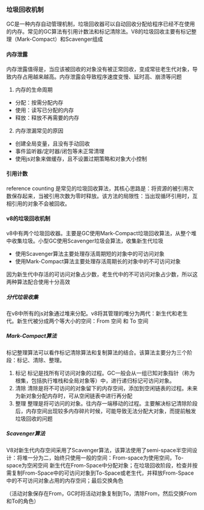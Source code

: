 ### 垃圾回收机制
GC是一种内存自动管理机制，垃圾回收器可以自动回收分配给程序已经不在使用的内存。常见的GC算法有引用计数法和标记清除法。V8的垃圾回收主要有标记整理（Mark-Compact）和Scavenger组成

#### 内存泄露
内存泄露值得是，当应该被回收的对象没有被正常回收，变成常驻老生代对象，导致内存占用越来越高。内存泄露会导致程序速度变慢、延时高、崩溃等问题
1. 内存的生命周期
 - 分配：按需分配内存
 - 使用：读写已分配的内存
 - 释放：释放不再需要的内存

2. 内存泄漏常见的原因
 - 创建全局变量，且没有手动回收
 - 事件监听器/定时器/闭包等未正常清理
 - 使用js对象来做缓存，且不设置过期策略和对象大小控制

#### 引用计数
reference counting 是常见的垃圾回收算法，其核心思路是：将资源的被引用次数保存起来，当被引用次数为零时释放。该方法的局限性：当出现循环引用时，互相引用的对象不会被回收。

#### v8的垃圾回收机制
v8中有两个垃圾回收器。主要是GC使用Mark-Compact垃圾回收算法，从整个堆中收集垃圾。小型GC使用Scavenger垃圾会算法，收集新生代垃圾

- 使用Scavenger算法主要处理存活周期短的对象中的可访问对象
- 使用Mark-Compact算法主要处理存活周期长的对象中的不可访问对象

因为新生代中存活的可访问对象占少数，老生代中的不可访问对象占少数，所以这两种算法配合使用十分高效

##### 分代垃圾收集
在v8中所有的js对象通过堆来分配。v8将其管理的堆分为两代：新生代和老生代。新生代被分成两个等大小的空间：From 空间 和 To 空间

##### Mark-Compact算法
标记整理算法可以看作标记清除算法和复制算法的结合。该算法主要分为三个阶段：标记、清除、整理。
1. 标记
    标记是找所有可访问对象的过程。GC一般会从一组已知对象指针（称为根集，包括执行堆栈和全局对象等）中，进行递归标记可访问对象。
2. 清除  清除是将不可访问的对象留下的内存空间，添加到空闲链表的过程。未来为新对象分配内存时，可从空闲链表中进行再分配
3. 整理  整理是将可访问的对象。往内存一端移动的过程。主要解决标记清除阶段后，内存空间出现较多内存碎片时候，可能导致无法分配大对象，而提前触发垃圾回收的问题

##### Scavenger算法
V8对新生代内存空间采用了Scavenger算法，该算法使用了semi-space半空间设计：将堆一分为二，始终只使用一般的空间：From-space为使用空间，To-space为空闲空间
新生代在From-Space中分配对象；在垃圾回收阶段，检查并按需复制From-Space中的可访问对象到To-Space或老生代，并释放From-Space中的不可访问对象占用的内存空间；最后交换角色

（活动对象保存在From，GC时将活动对象复制到To，清除From，然后交换From和To的角色）